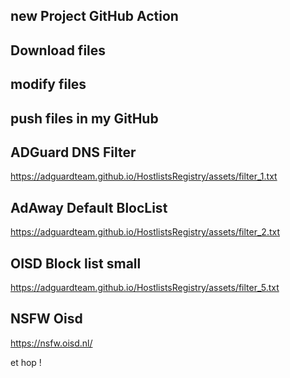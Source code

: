 ## new Project GitHub Action
## Download files
## modify files
## push files in my GitHub

## ADGuard DNS Filter
https://adguardteam.github.io/HostlistsRegistry/assets/filter_1.txt

## AdAway Default BlocList
https://adguardteam.github.io/HostlistsRegistry/assets/filter_2.txt

## OISD Block list small
https://adguardteam.github.io/HostlistsRegistry/assets/filter_5.txt

## NSFW Oisd
https://nsfw.oisd.nl/

et hop !


